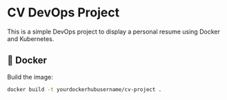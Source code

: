 # CV DevOps Project

This is a simple DevOps project to display a personal resume using Docker and Kubernetes.

## 🐳 Docker
Build the image:

```bash
docker build -t yourdockerhubusername/cv-project .

